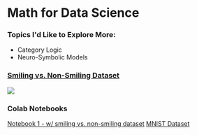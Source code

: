 # Math for Data Science

### Topics I'd Like to Explore More:
  - Category Logic
  - Neuro-Symbolic Models

### [Smiling vs. Non-Smiling Dataset](https://docs.google.com/presentation/d/1LDDAGeMAI8bAQunT5-fR2RQIVdAEHhksmrewBhtb1_g/edit?usp=sharing)

<img src="https://uploads-ssl.webflow.com/5b1d427ae0c922e912eda447/5b567a0c7e0e9823d4098013_letrois.jpg">


### Colab Notebooks
[Notebook 1 - w/ smiling vs. non-smiling dataset](https://colab.research.google.com/drive/1HwCk8UUpXwHaHHSMWQeFdXN0OJLCV-Tx)
[MNIST Dataset](https://colab.research.google.com/drive/1KVU1jrINEB7e-bj1xAQEurT2ljYWYZRg)
